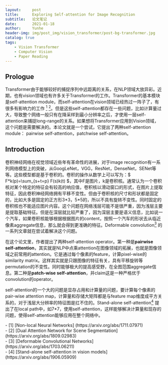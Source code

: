 ```yaml
---
layout:     post
title:      Exploring Self-attention for Image Recognition
subtitle:   论文笔记
date:       2021-01-18
author:     Yunhe
header-img: img/post_img/vision_transformer/post-bg-transformer.jpg
catalog: true
tags:
    - Vision Transformer
    - Computer Vision
    - Paper Reading
---
```



<head>
    <script src="https://cdn.mathjax.org/mathjax/latest/MathJax.js?config=TeX-AMS-MML_HTMLorMML" type="text/javascript"></script>
    <script type="text/x-mathjax-config">
        MathJax.Hub.Config({
            tex2jax: {
            skipTags: ['script', 'noscript', 'style', 'textarea', 'pre'],
            inlineMath: [['$','$']]
            }
        });
    </script>
</head>

## Prologue

Transformer由于能够较好的捕捉序列中远距离的关系，在NLP领域大放异彩。近期，也有vision领域也有许多关于Transformer的工作。Transformer的基本模块是self-attention module，而self-attention在vision领域已经热过一阵子了，有很多有影响力的工作 [<sup>1</sup>](#refer-anchor-1) [<sup>2</sup>](#refer-anchor-2)。但是这些self-attention都存在一些问题，比如计算量过大，导致整个网络一般只有在降采样到最小分辨率之后，才使用一层self-attention来捕捉long-range的关系。如果想将Transformer应用到Vision领域，这个问题是需要解决的。本论文就是一个尝试，它提出了两种self-attention module： pairwise self-attention，patchwise self-attention。

## Introduction

卷积神经网络在视觉领域近些年有革命性的进展，对于image recognition有一系列网络模型上的突破，从GoogLeNet，VGG，ResNet，DenseNet，SENet等等。这些模型都是基于卷积的。卷积的操作从数学上可以写为：$ F*k(p)=\sum_{s+t=p} F(s)k(t) $，其中F是图片，k是卷积核。通常认为一个卷积核对某个特定的特征会有较高的响应值，卷积核以滑动窗口的形式，在图片上提取特征，因此卷积神经网络拥有平移不变性。但由于卷积核的尺寸和形状都是固定的，比如大多是固定的正方形3\*3，5\*5的，所以不具有旋转不变性。同时固定的卷积核也不能适应图片内容。这个问题在网络浅层可能不是很严重，因为浅层主要是提取基础特征。但是在深层就比较严重了，因为深层主要是语义信息，比如说一个汽车，如果卷积核能够根据根据图片的content，按照一个汽车的形状去从临近像素aggregate信息，那么就会得到更准确的特征。Deformable convolution[<sup>3</sup>](#refer-anchor-3) 的一系列文章就在尝试着解决这个问题。

在这个论文里，作者提出了两种self-attention operator。第一种是**pairwise self-attention**，其实就是NLP中点乘attention在图像领域的拓展，也就是图像领域之前常用的attention。它是通过每个像素的feature，计算pixel-wise的similarity matrix。这样其实就是只跟图像的特征有关，具有平移旋转等permutation的不变性。同时能够极大的提高感受野，在全图范围aggregate信息。第二种是**patch-wise self-attention**，并claim这是一种严格优于convolution的operator。


self-attention的一个大的问题是显存占用和计算量的问题，要计算每个像素的pair-wise attention map，计算量和存储大矩阵都是与feature map维度成平方关系的，对于浅层大分辨率的特征图是扛不住的。Stand-alone self-attention[<sup>4</sup>](#refer-anchor-3) 提出了在local path中，如7\*7，使用self-attention，这样能够解决计算量和现存的问题，使得self-attention能够应用在整个网络中。











<div id="refer-anchor-1"></div>
- [1] [Non-local Neural Networks] (https://arxiv.org/abs/1711.07971)
<div id="refer-anchor-2"></div>
- [2] [Dual Attention Network for Scene Segmentation] (https://arxiv.org/abs/1809.02983)
<div id="refer-anchor-3"></div>
- [3] [Deformable Convolutional Networks] (https://arxiv.org/abs/1703.06211)
<div id="refer-anchor-4"></div>
- [4] [Stand-alone self-attention in vision models] (https://arxiv.org/abs/1906.05909)
